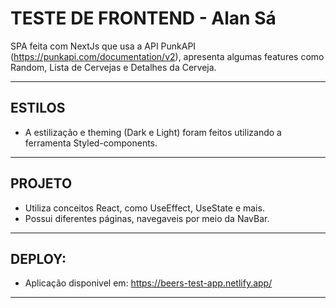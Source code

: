 # **TESTE DE FRONTEND - Alan Sá**

SPA feita com NextJs que usa a API PunkAPI (https://punkapi.com/documentation/v2), apresenta algumas features como Random, Lista de Cervejas e Detalhes da Cerveja.

---------------------------------------------------------------------

## ESTILOS

- A estilização e theming (Dark e Light) foram feitos utilizando a ferramenta Styled-components.

-----------------------------------------------------

## PROJETO

- Utiliza conceitos React, como UseEffect, UseState e mais.
- Possui diferentes páginas, navegaveis por meio da NavBar.

-------------------------------------------------------

## DEPLOY:

- Aplicação disponivel em: https://beers-test-app.netlify.app/

-------------------------------------------------------
